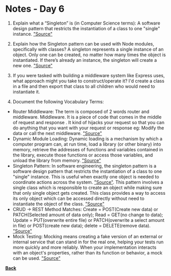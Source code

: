 # Notes - Day 6

1. Explain what a “Singleton” is (in Computer Science terms): A software design pattern that restricts the instantiation of a class to one "single" instance. <a href = "https://en.wikipedia.org/wiki/Singleton_pattern">"Source"</a>

2. Explain how the Singleton pattern can be used with Node modules, specifically with classes? A singleton represents a single instance of an object. Only one can be created, no matter how many times the object is instantiated. If there’s already an instance, the singleton will create a new one. <a href = "https://medium.com/@maheshkumawat_83392/node-js-design-patterns-singleton-pattern-series-1-1e0ab71e3edf">"Source"</a>

3. If you were tasked with building a middleware system like Express uses, what approach might you take to construct/operate it? I'd create a class in a file and then export that class to all children who would need to instantiate it.

4. Document the following Vocabulary Terms:

- Router Middleware: The term is composed of 2 words router and middleware. Middleware. It is a piece of code that comes in the middle of request and response . It kind of hijacks your request so that you can do anything that you want with your request or response eg: Modify the data or call the next middleware. <a href = "https://stackoverflow.com/questions/63106648/what-is-router-middleware-in-express">"Source"</a>
- Dynamic Module Loading: Dynamic loading is a mechanism by which a computer program can, at run time, load a library (or other binary) into memory, retrieve the addresses of functions and variables contained in the library, execute those functions or access those variables, and unload the library from memory. <a href = "https://en.wikipedia.org/wiki/Dynamic_loading">"Source"</a>
- Singleton Pattern: In software engineering, the singleton pattern is a software design pattern that restricts the instantiation of a class to one "single" instance. This is useful when exactly one object is needed to coordinate actions across the system. <a href = "https://en.wikipedia.org/wiki/Singleton_pattern">"Source"</a>. This pattern involves a single class which is responsible to create an object while making sure that only single object gets created. This class provides a way to access its only object which can be accessed directly without need to instantiate the object of the class. <a href = "https://www.tutorialspoint.com/design_pattern/singleton_pattern.htm">"Source"</a>
- CRUD -> REST Method Matches: Create = POST(Create new data) or PATCH(Selected amount of data only); Read = GET(no change to data); Update = PUT(overwrite entire file) or PATCH(overwrite a select amount in file) or POST(create new data); delete = DELETE(remove data). <a href = "https://medium.com/@ritika.atal.work/crud-mapping-to-http-verbs-354a3c0009f5">"Source"</a>
- Mock Testing: Mocking means creating a fake version of an external or internal service that can stand in for the real one, helping your tests run more quickly and more reliably. When your implementation interacts with an object's properties, rather than its function or behavior, a mock can be used. <a href = "https://circleci.com/blog/how-to-test-software-part-i-mocking-stubbing-and-contract-testing/#:~:text=What%20is%20mock%20testing%3F,a%20mock%20can%20be%20used.">"Source"</a>

<a href = "https://github.com/scottie-l/reading-notes/tree/main/reading-notes-401">**Back**</a>
